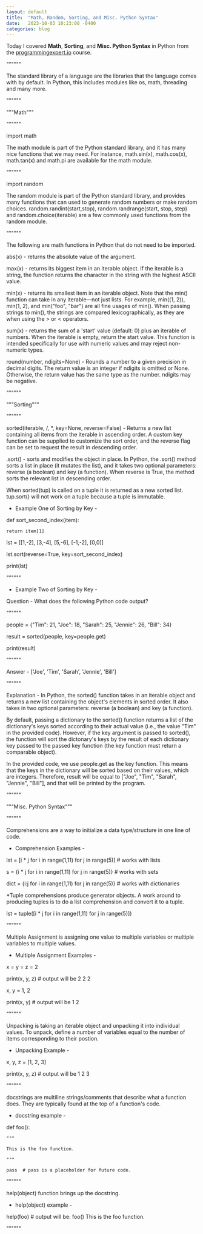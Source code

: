 ```yaml
---
layout: default
title:  "Math, Random, Sorting, and Misc. Python Syntax"
date:   2023-10-03 10:23:00 -0400
categories: blog
---
```

Today I covered __Math__, __Sorting__, and __Misc. Python Syntax__ in Python from the [programmingexpert.io][course-site] course.

""""""

The standard library of a language are the libraries that the language comes with by default. In Python, this includes modules like os, math, threading and many more.

""""""

"""Math"""

""""""

import math

The math module is part of the Python standard library, and it has many nice functions that we may need. For instance, math.sin(x), math.cos(x), math.tan(x) and math.pi are available for the math module.

""""""

import random

The random module is part of the Python standard library, and provides many functions that can used to generate random numbers or make random choices. random.randint(start,stop), random.randrange(start, stop, step) and random.choice(iterable) are a few commonly used functions from the random module.

""""""

The following are math functions in Python that do not need to be imported.

abs(x) - returns the absolute value of the argument.

max(x) - returns its biggest item in an iterable object. If the iterable is a string, the function returns the character in the string with the highest ASCII value.

min(x) - returns its smallest item in an iterable object. Note that the min() function can take in any iterable—not just lists. For example, min((1, 2)), min(1, 2), and min("foo", "bar") are all fine usages of min(). When passing strings to min(), the strings are compared lexicographically, as they are when using the > or < operators.

sum(x) - returns the sum of a 'start' value (default: 0) plus an iterable of numbers. When the iterable is empty, return the start value. This function is intended specifically for use with numeric values and may reject non-numeric types.

round(number, ndigits=None) - Rounds a number to a given precision in decimal digits. The return value is an integer if ndigits is omitted or None.  Otherwise, the return value has the same type as the number.  ndigits may be negative. 

""""""

"""Sorting"""

""""""

sorted(iterable, /, *, key=None, reverse=False) - Returns a new list containing all items from the iterable in ascending order. A custom key function can be supplied to customize the sort order, and the reverse flag can be set to request the result in descending order.

.sort() - sorts and modifies the object in place. In Python, the .sort() method sorts a list in place (it mutates the list), and it takes two optional parameters: reverse (a boolean) and key (a function). When reverse is True, the method sorts the relevant list in descending order.

When sorted(tup) is called on a tuple it is returned as a new sorted list. tup.sort() will not work on a tuple because a tuple is immutable.

- Example One of Sorting by Key -

def sort_second_index(item):

    return item[1]

lst = [[1,-2], [3,-4], [5,-6], [-1,-2], [0,0]]

lst.sort(reverse=True, key=sort_second_index)

print(lst)

""""""

- Example Two of Sorting by Key -

Question - What does the following Python code output?

""""""

people = {"Tim": 21, "Joe": 18, "Sarah": 25, "Jennie": 26, "Bill": 34}

result = sorted(people, key=people.get)

print(result)

""""""

Answer - ['Joe', 'Tim', 'Sarah', 'Jennie', 'Bill']

""""""

Explanation - In Python, the sorted() function takes in an iterable object and returns a new list containing the object's elements in sorted order. It also takes in two optional parameters: reverse (a boolean) and key (a function).

By default, passing a dictionary to the sorted() function returns a list of the dictionary's keys sorted according to their actual value (i.e., the value "Tim" in the provided code). However, if the key argument is passed to sorted(), the function will sort the dictonary's keys by the result of each dictionary key passed to the passed key function (the key function must return a comparable object).

In the provided code, we use people.get as the key function. This means that the keys in the dictionary will be sorted based on their values, which are integers. Therefore, result will be equal to ["Joe", "Tim", "Sarah", "Jennie", "Bill"], and that will be printed by the program.

""""""

"""Misc. Python Syntax"""

""""""

Comprehensions are a way to initialize a data type/structure in one line of code.

- Comprehension Examples -

lst = [i * j for i in range(1,11) for j in range(5)]  # works with lists

s = {i * j for i in range(1,11) for j in range(5)}  # works with sets

dict = {i:j for i in range(1,11) for j in range(5)}  # works with dictionaries

*Tuple comprehensions produce generator objects. A work around to producing tuples is to do a list comprehension and convert it to a tuple.

lst = tuple([i * j for i in range(1,11) for j in range(5)])

""""""

Multiple Assignment is assigning one value to multiple variables or multiple variables to multiple values.

- Multiple Assignment Examples -

x = y = z = 2

print(x, y, z)  # output will be 2 2 2

x, y = 1, 2

print(x, y)  # output will be 1 2

""""""

Unpacking is taking an iterable object and unpacking it into individual values. To unpack, define a number of variables equal
to the number of items corresponding to their postion.

- Unpacking Example -

x, y, z = [1, 2, 3]

print(x, y, z)  # output will be 1 2 3

""""""

docstrings are multiline strings/comments that describe what a function does. They are typically found at the top of a function's code.

- docstring example -

def foo():

    """

    This is the foo function.

    """

    pass  # pass is a placeholder for future code.

""""""

help(object) function brings up the docstring.

- help(object) example -

help(foo)  # output will be: foo() This is the foo function.

""""""

[course-site]: https://www.programmingexpert.io/index